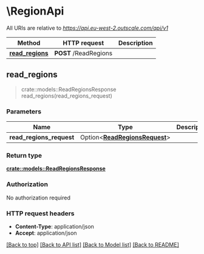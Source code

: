# \RegionApi

All URIs are relative to *https://api.eu-west-2.outscale.com/api/v1*

Method | HTTP request | Description
------------- | ------------- | -------------
[**read_regions**](RegionApi.md#read_regions) | **POST** /ReadRegions | 



## read_regions

> crate::models::ReadRegionsResponse read_regions(read_regions_request)


### Parameters


Name | Type | Description  | Required | Notes
------------- | ------------- | ------------- | ------------- | -------------
**read_regions_request** | Option<[**ReadRegionsRequest**](ReadRegionsRequest.md)> |  |  |

### Return type

[**crate::models::ReadRegionsResponse**](ReadRegionsResponse.md)

### Authorization

No authorization required

### HTTP request headers

- **Content-Type**: application/json
- **Accept**: application/json

[[Back to top]](#) [[Back to API list]](../README.md#documentation-for-api-endpoints) [[Back to Model list]](../README.md#documentation-for-models) [[Back to README]](../README.md)

